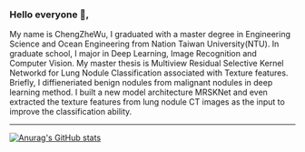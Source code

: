 ### Hello everyone 👋,  
My name is ChengZheWu, I graduated with a master degree in Engineering Science and Ocean Engineering from Nation Taiwan University(NTU). In graduate school, I major in Deep Learning, Image Recognition and Computer Vision. My master thesis is Multiview Residual Selective Kernel Networkd for Lung Nodule Classification associated with Texture features. Briefly, I diffieneriated benign nodules from malignant nodules in deep learning method. I built a new model architecture MRSKNet and even extracted the texture features from lung nodule CT images as the input to improve the classification ability.  

  ---

[![Anurag's GitHub stats](https://github-readme-stats.vercel.app/api?username=ChengZheWu&theme=dark&show_icons=true)](https://github.com/anuraghazra/github-readme-stats)  

